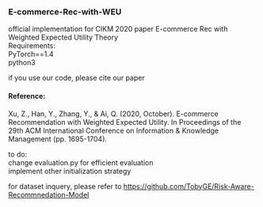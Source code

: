 ### E-commerce-Rec-with-WEU
official implementation for CIKM 2020 paper E-commerce Rec with Weighted Expected Utility Theory\
Requirements:\
PyTorch==1.4 \
python3 

if you use our code, please cite our paper
#### Reference:
Xu, Z., Han, Y., Zhang, Y., & Ai, Q. (2020, October). E-commerce Recommendation with Weighted Expected Utility. In Proceedings of the 29th ACM International Conference on Information & Knowledge Management (pp. 1695-1704).

to do: \
change evaluation.py for efficient evaluation\
implement other initialization strategy

for dataset inquery, please refer to https://github.com/TobyGE/Risk-Aware-Recommnedation-Model

